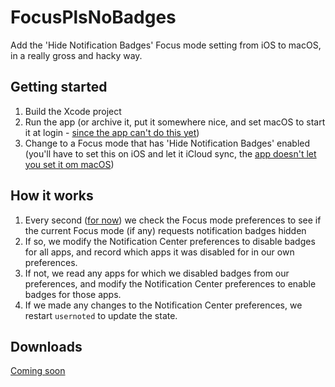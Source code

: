 #  FocusPlsNoBadges

Add the 'Hide Notification Badges' Focus mode setting from iOS to macOS, in a really gross and hacky way.

## Getting started

1. Build the Xcode project
2. Run the app (or archive it, put it somewhere nice, and set macOS to start it at login - [since the app can't do this yet](https://github.com/aydenp/FocusPlsNoBadges/issues/4))
3. Change to a Focus mode that has 'Hide Notification Badges' enabled (you'll have to set this on iOS and let it iCloud sync, the [app doesn't let you set it om macOS](https://github.com/aydenp/FocusPlsNoBadges/issues/2))

## How it works

1. Every second ([for now](https://github.com/aydenp/FocusPlsNoBadges/issues/1)) we check the Focus mode preferences to see if the current Focus mode (if any) requests notification badges hidden
2. If so, we modify the Notification Center preferences to disable badges for all apps, and record which apps it was disabled for in our own preferences.
3. If not, we read any apps for which we disabled badges from our preferences, and modify the Notification Center preferences to enable badges for those apps.
4. If we made any changes to the Notification Center preferences, we restart `usernoted` to update the state.

## Downloads

[Coming soon](https://github.com/aydenp/FocusPlsNoBadges/issues/5)
